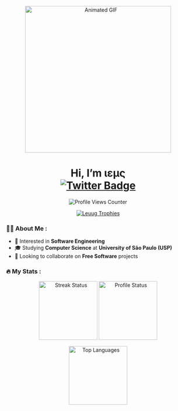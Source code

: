 <div id="header" align="center">
  <img src="https://media0.giphy.com/media/RbDKaczqWovIugyJmW/giphy.gif?cid=790b7611bbe75b3fff295b10b42c8054e770f6422494d62b&rid=giphy.gif&ct=g" width="400" alt="Animated GIF"/>
  
  <h1>
    Hi, I’m ιεμς
    <div id="badges">
      <a href="https://twitter.com/Leug_">
        <img src="https://img.shields.io/badge/Twitter-blue?style=for-the-badge&logo=twitter&logoColor=white" alt="Twitter Badge"/>
      </a>
    </div>
  </h1>
</div>

<p align="center">
  <img src="https://komarev.com/ghpvc/?username=Leuug&style=flat-square&color=blue" alt="Profile Views Counter"/>
</p>

<p align="center"> 
  <a href="https://github.com/ryo-ma/github-profile-trophy">
    <img src="https://github-profile-trophy.vercel.app/?username=Leuug&theme=radical&column=-1" alt="Leuug Trophies" />
  </a>
</p>

### :man_technologist: About Me :

- 👀 Interested in **Software Engineering**
- 🎓 Studying **Computer Science** at **University of São Paulo (USP)**
- 💞️ Looking to collaborate on **Free Software** projects

### :fire: My Stats :

<p align="center">
  <img height="160em" src="https://github-readme-streak-stats.herokuapp.com?user=Leuug&theme=midnight-purple" alt="Streak Status"/>
  <img height="160em" src="https://github-readme-stats.vercel.app/api?username=Leuug&layout=compact&theme=midnight-purple" alt="Profile Status"/>
</p>

<p align="center">
  <img height="160em" src="https://github-readme-stats.vercel.app/api/top-langs/?username=Leuug&layout=compact&theme=midnight-purple" alt="Top Languages"/>
</p>

<!---
Leuug/Leuug is a ✨ special ✨ repository because its `README.md` (this file) appears on your GitHub profile.
You can click the Preview link to take a look at your changes.
--->
